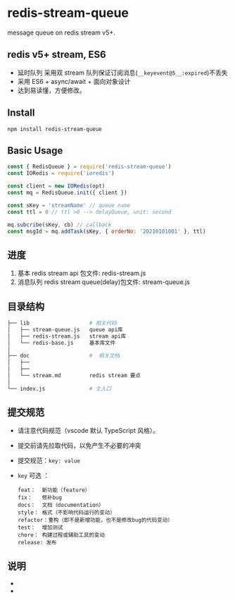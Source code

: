 # redis-stream-queue

message queue on redis stream v5+.

## redis v5+ stream, ES6

- 延时队列 采用双 stream 队列保证订阅消息(`__keyevent@5__:expired`)不丢失
- 采用 ES6 + async/await + 面向对象设计
- 达到易读懂，方便修改。

## Install

```shell
npm install redis-stream-queue
```

## Basic Usage

```js
const { RedisQueue } = require('redis-stream-queue')
const IORedis = require('ioredis')

const client = new IORedis(opt)
const mq = RedisQueue.init({ client })

const sKey = 'streamName' // queue name
const ttl = 0 // ttl >0 --> delayQueue, unit: second

mq.subcribe(sKey, cb) // callback
const msgId = mq.addTask(sKey, { orderNo: '20210101001' }, ttl)
```

## 进度

1. 基本 redis stream api 包文件: redis-stream.js
2. 消息队列 redis stream queue(delay)包文件: stream-queue.js

## 目录结构

```bash
├── lib                   # 相关代码
│   ├── stream-queue.js   queue api库
│   ├── redis-stream.js   stream api库
│   └── redis-base.js     基本库文件
│
├── doc                   #  相关文档
│   ├──
│   ├──
│   └── stream.md         redis stream 要点
│
└── index.js              # 主入口

```

## 提交规范

- 请注意代码规范（vscode 默认 TypeScript 风格）。

- 提交前请先拉取代码，以免产生不必要的冲突

- 提交规范：`key: value`

- `key` 可选 ：

  ```
  feat：  新功能（feature）
  fix：   修补bug
  docs：  文档（documentation）
  style： 格式（不影响代码运行的变动）
  refactor：重构（即不是新增功能，也不是修改bug的代码变动）
  test：  增加测试
  chore： 构建过程或辅助工具的变动
  release: 发布
  ```

## 说明

-

-
